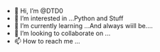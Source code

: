 - 👋 Hi, I’m @DTD0
- 👀 I’m interested in ...Python and Stuff
- 🌱 I’m currently learning ...And always wiill be....
- 💞️ I’m looking to collaborate on ...
- 📫 How to reach me ...

<!---
DTD0/DTD0 is a ✨ special ✨ repository because its `README.md` (this file) appears on your GitHub profile.
You can click the Preview link to take a look at your changes.
--->
